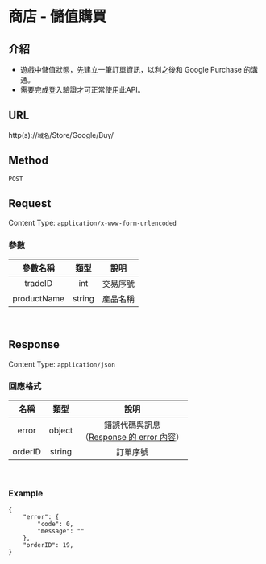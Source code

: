 # 商店 - 儲值購買

## 介紹

- 遊戲中儲值狀態，先建立一筆訂單資訊，以利之後和 Google Purchase 的溝通。
- 需要完成登入驗證才可正常使用此API。

## URL

http(s)://`域名`/Store/Google/Buy/

## Method

`POST`

## Request

Content Type: `application/x-www-form-urlencoded`

### 參數

| 參數名稱 | 類型 | 說明 |
|:-:|:-:|:-:|
| tradeID | int | 交易序號 |
| productName | string | 產品名稱 |

<br>

## Response

Content Type: `application/json`

### 回應格式

| 名稱 | 類型 | 說明 |
|:-:|:-:|:-:|
| error | object | 錯誤代碼與訊息<br>（[Response 的 error 內容](../response.md#error)） |
| orderID | string | 訂單序號 |
<br>

### Example

	{
		"error": {
			"code": 0,
			"message": ""
		},
		"orderID": 19,
	}